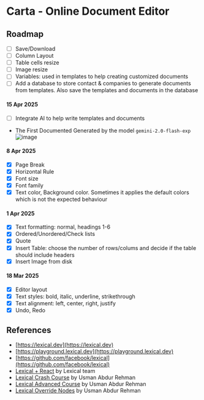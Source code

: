 # Carta - Online Document Editor

## Roadmap

- [ ] Save/Download
- [ ] Column Layout
- [ ] Table cells resize
- [ ] Image resize
- [ ] Variables: used in templates to help creating customized documents
- [ ] Add a database to store contact & companies to generate documents from templates. Also save the templates and documents in the database

#### 15 Apr 2025

- [ ] Integrate AI to help write templates and documents

* The First Documented Generated by the model `gemini-2.0-flash-exp`
  ![image](https://github.com/user-attachments/assets/70bf0c90-9e70-419f-bc1a-e072bcab9b3d)

#### 8 Apr 2025

- [x] Page Break
- [x] Horizontal Rule
- [x] Font size
- [x] Font family
- [x] Text color, Background color. Sometimes it applies the default colors which is not the expected behaviour

#### 1 Apr 2025

- [x] Text formatting: normal, headings 1-6
- [x] Ordered/Unordered/Check lists
- [x] Quote
- [x] Insert Table: choose the number of rows/colums and decide if the table should include headers
- [x] Insert Image from disk

#### 18 Mar 2025

- [x] Editor layout
- [x] Text styles: bold, italic, underline, strikethrough
- [x] Text alignment: left, center, right, justify
- [x] Undo, Redo

## References

- [https://lexical.dev](https://lexical.dev)
- [https://playground.lexical.dev](https://playground.lexical.dev)
- [https://github.com/facebook/lexical](https://github.com/facebook/lexical)
- [Lexical + React](https://www.youtube.com/watch?v=qIqxvk2qcmo&list=PLC50C2hBKlR9hpCSjdChcbbvOzMIxwuGj) by Lexical team
- [Lexical Crash Course](https://youtu.be/XI6nufqMSek?si=SCpzNxmjimAplmzy) by Usman Abdur Rehman
- [Lexical Advanced Course](https://youtu.be/XI6nufqMSek?si=rMVeji1B38KNA2Fi) by Usman Abdur Rehman
- [Lexical Override Nodes](https://youtu.be/LnEmBb6ABl8?si=T8zBK_-0P1w1H4PU) by Usman Abdur Rehman
